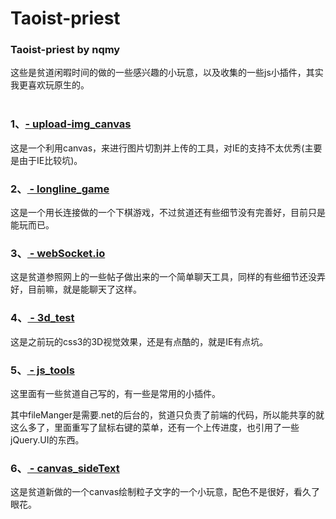 # Taoist-priest
### Taoist-priest by nqmy
这些是贫道闲暇时间的做的一些感兴趣的小玩意，以及收集的一些js小插件，其实我更喜欢玩原生的。<br/>
<br	/>
### 1、[- upload-img_canvas](https://github.com/xiazilailai/Taoist-priest/tree/master/upload_img_canvas)
这是一个利用canvas，来进行图片切割并上传的工具，对IE的支持不太优秀(主要是由于IE比较坑)。<br>
### 2、[ - longline_game](https://github.com/xiazilailai/Taoist-priest/tree/master/longline_game)
这是一个用长连接做的一个下棋游戏，不过贫道还有些细节没有完善好，目前只是能玩而已。
### 3、[ - webSocket.io](https://github.com/xiazilailai/Taoist-priest/tree/master/webSocket.io/socketTest)
这是贫道参照网上的一些帖子做出来的一个简单聊天工具，同样的有些细节还没弄好，目前嘛，就是能聊天了这样。
### 4、[ - 3d_test](https://github.com/xiazilailai/Taoist-priest/tree/master/3d_test)
这是之前玩的css3的3D视觉效果，还是有点酷的，就是IE有点坑。
### 5、[ - js_tools](https://github.com/xiazilailai/Taoist-priest/tree/master/js_tools)
这里面有一些贫道自己写的，有一些是常用的小插件。

其中fileManger是需要.net的后台的，贫道只负责了前端的代码，所以能共享的就这么多了，里面重写了鼠标右键的菜单，还有一个上传进度，也引用了一些jQuery.UI的东西。
### 6、[ - canvas_sideText](https://github.com/xiazilailai/Taoist-priest/tree/master/canvas_sideText)
这是贫道新做的一个canvas绘制粒子文字的一个小玩意，配色不是很好，看久了眼花。
